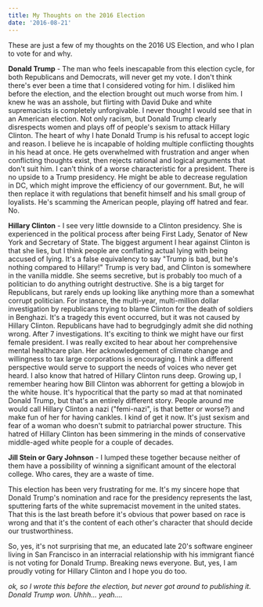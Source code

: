 ```yaml
---
title: My Thoughts on the 2016 Election
date: '2016-08-21'
---
```


These are just a few of my thoughts on the 2016 US Election, and who I plan to vote for and why.

**Donald Trump** - The man who feels inescapable from this election cycle, for both Republicans and Democrats, will never get my vote. I don't think there's ever been a time that I considered voting for him. I disliked him before the election, and the election brought out much worse from him. I knew he was an asshole, but flirting with David Duke and white supremacists is completely unforgivable. I never thought I would see that in an American election. Not only racism, but Donald Trump clearly disrespects women and plays off of people's sexism to attack Hillary Clinton. The heart of why I hate Donald Trump is his refusal to accept logic and reason. I believe he is incapable of holding multiple conflicting thoughts in his head at once. He gets overwhelmed with frustration and anger when conflicting thoughts exist, then rejects rational and logical arguments that don't suit him. I can't think of a worse characteristic for a president. There is no upside to a Trump presidency. He might be able to decrease regulation in DC, which might improve the efficiency of our government. But, he will then replace it with regulations that benefit himself and his small group of loyalists. He's scamming the American people, playing off hatred and fear. No.

**Hillary Clinton** - I see very little downside to a Clinton presidency. She is experienced in the political process after being First Lady, Senator of New York and Secretary of State. The biggest argument I hear against Clinton is that she lies, but I think people are conflating actual lying with being accused of lying. It's a false equivalency to say "Trump is bad, but he's nothing compared to Hillary!" Trump is very bad, and Clinton is somewhere in the vanilla middle. She seems secretive, but is probably too much of a politician to do anything outright destructive. She is a big target for Republicans, but rarely ends up looking like anything more than a somewhat corrupt politician. For instance, the multi-year, multi-million dollar investigation by republicans trying to blame Clinton for the death of soldiers in Benghazi. It's a tragedy this event occurred, but it was not caused by Hillary Clinton. Republicans have had to begrudgingly admit she did nothing wrong. After 7 investigations. It's exciting to think we might have our first female president. I was really excited to hear about her comprehensive mental healthcare plan. Her acknowledgement of climate change and willingness to tax large corporations is encouraging. I think a different perspective would serve to support the needs of voices who never get heard. I also know that hatred of Hillary Clinton runs deep. Growing up, I remember hearing how Bill Clinton was abhorrent for getting a blowjob in the white house. It's hypocritical that the party so mad at that nominated Donald Trump, but that's an entirely different story. People around me would call Hillary Clinton a nazi ("femi-nazi", is that better or worse?) and make fun of her for having cankles. I kind of get it now. It's just sexism and fear of a woman who doesn't submit to patriarchal power structure. This hatred of Hillary Clinton has been simmering in the minds of conservative middle-aged white people for a couple of decades.

**Jill Stein or Gary Johnson** - I lumped these together because neither of them have a possibility of winning a significant amount of the electoral college. Who cares, they are a waste of time.

This election has been very frustrating for me. It's my sincere hope that Donald Trump's nomination and race for the presidency represents the last, sputtering farts of the white supremacist movement in the united states. That this is the last breath before it's obvious that power based on race is wrong and that it's the content of each other's character that should decide our trustworthiness.

So, yes, it's not surprising that me, an educated late 20's software engineer living in San Francisco in an interracial relationship with his immigrant fiancé is not voting for Donald Trump. Breaking news everyone. But, yes, I am proudly voting for Hillary Clinton and I hope you do too.

_ok, so I wrote this before the election, but never got around to publishing it. Donald Trump won. Uhhh... yeah...._
